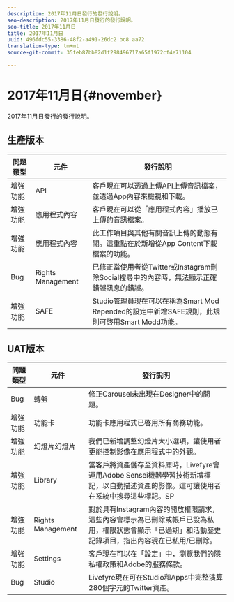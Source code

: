 ```yaml
---
description: 2017年11月日發行的發行說明。
seo-description: 2017年11月日發行的發行說明。
seo-title: 2017年11月日
title: 2017年11月日
uuid: 496fdc55-3386-48f2-a491-26dc2 bc8 aa72
translation-type: tm+mt
source-git-commit: 35feb87bb82d1f298496717a65f1972cf4e71104

---
```



# 2017年11月日{#november}

2017年11月日發行的發行說明。

## 生產版本

| **問題類型** | **元件** | **發行說明** |
|---|---|---|
| 增強功能 | API | 客戶現在可以透過上傳API上傳音訊檔案，並透過App內容來檢視和下載。 |
| 增強功能 | 應用程式內容 | 客戶現在可以從「應用程式內容」播放已上傳的音訊檔案。 |
| 增強功能 | 應用程式內容 | 此工作項目與其他有關音訊上傳的動態有關。這重點在於新增從App Content下載檔案的功能。 |
| Bug | Rights Management | 已修正當使用者從Twitter或Instagram刪除Social搜尋中的內容時，無法顯示正確錯誤訊息的錯誤。 |
| 增強功能 | SAFE | Studio管理員現在可以在稱為Smart Mod Repended的設定中新增SAFE規則，此規則可啓用Smart Modd功能。 |

## UAT版本

| **問題類型** | **元件** | **發行說明** |
|---|---|---|
| Bug | 轉盤 | 修正Carousel未出現在Designer中的問題。 |
| 增強功能 | 功能卡 | 功能卡應用程式已啓用所有商務功能。 |
| 增強功能 | 幻燈片幻燈片 | 我們已新增調整幻燈片大小選項，讓使用者更能控制影像在應用程式中的外觀。 |
| 增強功能 | Library | 當客戶將資產儲存至資料庫時，Livefyre會運用Adobe Sensei機器學習技術新增標記，以自動描述資產的影像。這可讓使用者在系統中搜尋這些標記。SP |
| 增強功能 | Rights Management | 對於具有Instagram內容的開放權限請求，這些內容會標示為已刪除或帳戶已設為私用，權限狀態會顯示「已過期」和活動歷史記錄項目，指出內容現在已私用/已刪除。 |
| 增強功能 | Settings | 客戶現在可以在「設定」中，瀏覽我們的隱私權政策和Adobe的服務條款。 |
| Bug | Studio | Livefyre現在可在Studio和Apps中完整演算280個字元的Twitter資產。 |

